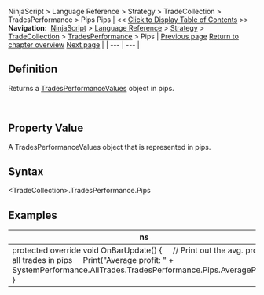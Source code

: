 ﻿
NinjaScript \> Language Reference \> Strategy \> TradeCollection \> TradesPerformance \> Pips
Pips
| \<\< [Click to Display Table of Contents](pips.md) \>\> **Navigation:**     [NinjaScript](ninjascript-1.md) \> [Language Reference](language_reference_wip-1.md) \> [Strategy](strategy-1.md) \> [TradeCollection](tradecollection-1.md) \> [TradesPerformance](tradesperformance-1.md) \> Pips | [Previous page](performancemetrics-1.md) [Return to chapter overview](tradesperformance-1.md) [Next page](points-1.md) |
| --- | --- |
## Definition
Returns a [TradesPerformanceValues](tradesperformancevalues-1.md) object in pips.  

 
## Property Value
A TradesPerformanceValues object that is represented in pips.
 
## Syntax
\<TradeCollection\>.TradesPerformance.Pips

## Examples
| ns |
| --- |
| protected override void OnBarUpdate() {      // Print out the avg. profit of all trades in pips      Print("Average profit: " \+ SystemPerformance.AllTrades.TradesPerformance.Pips.AverageProfit); } |

 
